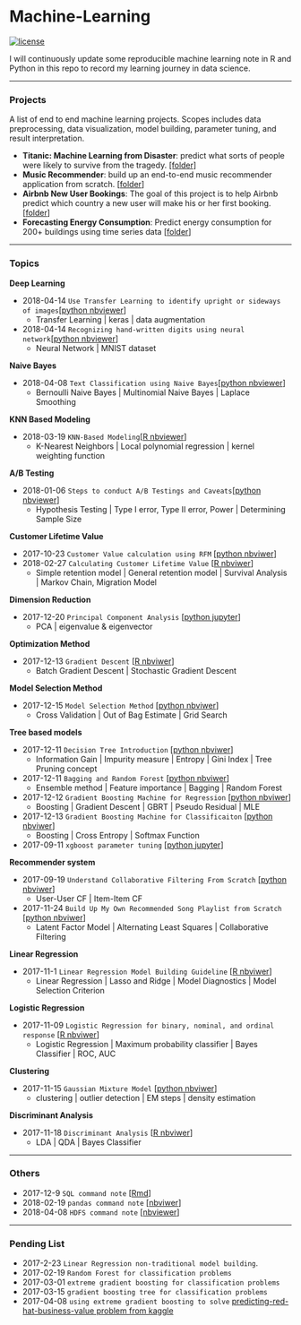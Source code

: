 # Machine-Learning
[![license](https://img.shields.io/github/license/mashape/apistatus.svg)](https://github.com/johnnychiuchiu/Machine-Learning/blob/master/LICENSE)

I will continuously update some reproducible machine learning note in R and Python in this repo to record my learning journey in data science.

***

### Projects

A list of end to end machine learning projects. Scopes includes data preprocessing, data visualization, model building, parameter tuning, and result interpretation.
* **Titanic: Machine Learning from Disaster**: predict what sorts of people were likely to survive from the tragedy. [[folder]](https://github.com/johnnychiuchiu/Machine-Learning/tree/master/Projects/titanic)
* **Music Recommender**: build up an end-to-end music recommender application from scratch. [[folder](https://github.com/johnnychiuchiu/Music-Recommender)]
* **Airbnb New User Bookings**: The goal of this project is to help Airbnb predict which country a new user will make his or her first booking. [[folder](https://github.com/bkennedy04/msia420_airbnb_prediction)]
* **Forecasting Energy Consumption**: Predict energy consumption for 200+ buildings using time series data [[folder](https://github.com/johnnychiuchiu/Forecasting-Energy-Consumption)]


***

### Topics

**Deep Learning**
* 2018-04-14 `Use Transfer Learning to identify upright or sideways of images`[[python nbviewer](http://nbviewer.jupyter.org/github/johnnychiuchiu/Machine-Learning/blob/master/DeepLearning/transferLearning.ipynb)]
   * Transfer Learning | keras | data augmentation
* 2018-04-14 `Recognizing hand-written digits using neural network`[[python nbviewer](http://nbviewer.jupyter.org/github/johnnychiuchiu/Machine-Learning/blob/master/DeepLearning/mnist.ipynb?flush_cache=true)]
   * Neural Network | MNIST dataset

**Naive Bayes**

* 2018-04-08 `Text Classification using Naive Bayes`[[python nbviewer](http://nbviewer.jupyter.org/github/johnnychiuchiu/Machine-Learning/blob/master/NaiveBayes/naiveBayesTextClassification.ipynb)]
   * Bernoulli Naive Bayes | Multinomial Naive Bayes | Laplace Smoothing

**KNN Based Modeling**
* 2018-03-19 `KNN-Based Modeling`[[R nbviewer](http://nbviewer.jupyter.org/github/johnnychiuchiu/Machine-Learning/blob/master/knn/KNN.ipynb?flush_cache=true)]
   * K-Nearest Neighbors | Local polynomial regression | kernel weighting function

**A/B Testing**
* 2018-01-06 `Steps to conduct A/B Testings and Caveats`[[python nbviewer](http://nbviewer.jupyter.org/github/johnnychiuchiu/Machine-Learning/blob/master/abTesting/abtesting.ipynb)] 
   * Hypothesis Testing | Type I error, Type II error, Power | Determining Sample Size 

**Customer Lifetime Value**
* 2017-10-23 `Customer Value calculation using RFM` [[python nbviwer](https://nbviewer.jupyter.org/github/johnnychiuchiu/Machine-Learning/blob/master/CustomerLifetimeValue/RFM/RFM.ipynb)]
* 2018-02-27 `Calculating Customer Lifetime Value` [[R nbviwer](http://nbviewer.jupyter.org/github/johnnychiuchiu/Machine-Learning/blob/master/CustomerLifetimeValue/CustomerLifetimeValue.ipynb)]
   * Simple retention model | General retention model | Survival Analysis | Markov Chain, Migration Model

**Dimension Reduction**
* 2017-12-20 `Principal Component Analysis` [[python jupyter](https://github.com/johnnychiuchiu/Machine-Learning/blob/master/DimensionReduction/PrincipleComponentAnalysis/pca.ipynb)]
   * PCA | eigenvalue & eigenvector

**Optimization Method**
* 2017-12-13 `Gradient Descent` [[R nbviwer](https://nbviewer.jupyter.org/github/johnnychiuchiu/Machine-Learning/blob/master/OptimizationMethod/gradientDescent.ipynb)] 
   * Batch Gradient Descent | Stochastic Gradient Descent

**Model Selection Method**
* 2017-12-15 `Model Selection Method` [[python nbviwer](https://nbviewer.jupyter.org/github/johnnychiuchiu/Machine-Learning/blob/master/ModelSelection/modelSelection.ipynb)]
   * Cross Validation | Out of Bag Estimate | Grid Search

**Tree based models**
* 2017-12-11 `Decision Tree Introduction` [[python nbviwer](https://nbviewer.jupyter.org/github/johnnychiuchiu/Machine-Learning/blob/master/EnsembleMethods/decisionTree.ipynb)]
   * Information Gain | Impurity measure | Entropy | Gini Index | Tree Pruning concept
* 2017-12-11 `Bagging and Random Forest` [[python nbviwer](https://nbviewer.jupyter.org/github/johnnychiuchiu/Machine-Learning/blob/master/EnsembleMethods/Bagging/randomForest.ipynb)]
   * Ensemble method | Feature importance | Bagging | Random Forest
* 2017-12-12 `Gradient Boosting Machine for Regression` [[python nbviwer](https://nbviewer.jupyter.org/github/johnnychiuchiu/Machine-Learning/blob/master/EnsembleMethods/Boosting/boostingRegression.ipynb)]
   * Boosting | Gradient Descent | GBRT | Pseudo Residual | MLE
* 2017-12-13 `Gradient Boosting Machine for Classificaiton` [[python nbviwer](https://nbviewer.jupyter.org/github/johnnychiuchiu/Machine-Learning/blob/master/EnsembleMethods/Boosting/boostingClassification.ipynb)]   
   * Boosting | Cross Entropy | Softmax Function 
* 2017-09-11 `xgboost parameter tuning` [[python jupyter](https://nbviewer.jupyter.org/github/johnnychiuchiu/Machine-Learning/blob/master/ExtremeGradientBoosting/xgboost_zillow_home_value.ipynb)]

**Recommender system**
* 2017-09-19 `Understand Collaborative Filtering From Scratch` [[python nbviwer](https://nbviewer.jupyter.org/github/johnnychiuchiu/Machine-Learning/blob/master/RecommenderSystem/collaborative_filtering.ipynb)]
    * User-User CF | Item-Item CF
* 2017-11-24 `Build Up My Own Recommended Song Playlist from Scratch` [[python nbviwer](https://nbviewer.jupyter.org/github/johnnychiuchiu/Machine-Learning/blob/master/RecommenderSystem/latentFactorModel.ipynb)]
   * Latent Factor Model | Alternating Least Squares | Collaborative Filtering

**Linear Regression**
*  2017-11-1 `Linear Regression Model Building Guideline` [[R nbviwer](http://nbviewer.jupyter.org/github/johnnychiuchiu/Machine-Learning/blob/master/LinearRegression/linearRegressionModelBuilding.ipynb)] 
    * Linear Regression | Lasso and Ridge | Model Diagnostics | Model Selection Criterion

**Logistic Regression**
* 2017-11-09 `Logistic Regression for binary, nominal, and ordinal response` [[R nbviwer](https://nbviewer.jupyter.org/github/johnnychiuchiu/Machine-Learning/blob/master/LogisticRegression/logisticRegression.ipynb)]
  * Logistic Regression | Maximum probability classifier | Bayes Classifier | ROC, AUC
  
**Clustering**  
* 2017-11-15 `Gaussian Mixture Model` [[python nbviwer](https://nbviewer.jupyter.org/github/johnnychiuchiu/Machine-Learning/blob/master/Clustering/GaussianMixtureModel/gmm.ipynb)]
  * clustering | outlier detection | EM steps | density estimation

**Discriminant Analysis**
 * 2017-11-18 `Discriminant Analysis` [[R nbviwer](https://nbviewer.jupyter.org/github/johnnychiuchiu/Machine-Learning/blob/master/DiscriminantAnalysis/discriminantAnalysis.ipynb)]
   * LDA | QDA | Bayes Classifier




***
### Others
* 2017-12-9 `SQL command note` [[Rmd](https://github.com/johnnychiuchiu/Machine-Learning/blob/master/others/sql_command_note.Rmd)]
* 2018-02-19 `pandas command note` [[nbviwer](http://nbviewer.jupyter.org/github/johnnychiuchiu/Machine-Learning/blob/master/others/pandas_command_note.ipynb)]
* 2018-04-08 `HDFS command note` [[nbviewer](http://nbviewer.jupyter.org/github/johnnychiuchiu/Machine-Learning/blob/master/others/hdfs_command_note.ipynb)]

***

### Pending List
* 2017-2-23 `Linear Regression non-traditional model building`.
* 2017-02-19 `Random Forest for classification problems`
* 2017-03-01 `extreme gradient boosting for classification problems`
* 2017-03-15 `gradient boosting tree for classification problems`
* 2017-04-08 `using extreme gradient boosting to solve` [predicting-red-hat-business-value problem from kaggle](https://www.kaggle.com/c/predicting-red-hat-business-value)



